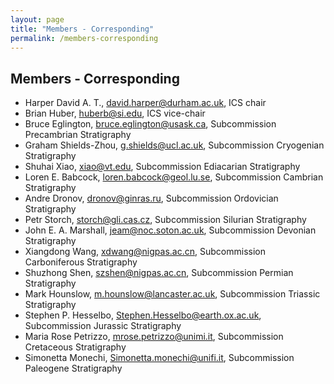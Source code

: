 ```yaml
---
layout: page
title: "Members - Corresponding"
permalink: /members-corresponding
---
```

## Members - Corresponding


* Harper David A. T., <david.harper@durham.ac.uk>, ICS chair
* Brian Huber, <huberb@si.edu>, ICS vice-chair
* Bruce Eglington, <bruce.eglington@usask.ca>, Subcommission Precambrian Stratigraphy
* Graham Shields-Zhou, <g.shields@ucl.ac.uk>, Subcommission Cryogenian Stratigraphy
* Shuhai Xiao, <xiao@vt.edu>, Subcommission Ediacarian Stratigraphy
* Loren E. Babcock, <loren.babcock@geol.lu.se>, Subcommission Cambrian Stratigraphy
* Andre Dronov, <dronov@ginras.ru>, Subcommission Ordovician Stratigraphy
* Petr Storch, <storch@gli.cas.cz>, Subcommission Silurian Stratigraphy
* John E. A. Marshall, <jeam@noc.soton.ac.uk>, Subcommission Devonian Stratigraphy
* Xiangdong Wang, <xdwang@nigpas.ac.cn>, Subcommission Carboniferous Stratigraphy
* Shuzhong Shen, <szshen@nigpas.ac.cn>, Subcommission Permian Stratigraphy
* Mark Hounslow, <m.hounslow@lancaster.ac.uk>, Subcommission Triassic Stratigraphy
* Stephen P. Hesselbo, <Stephen.Hesselbo@earth.ox.ac.uk>, Subcommission Jurassic Stratigraphy
* Maria Rose Petrizzo, <mrose.petrizzo@unimi.it>, Subcommission Cretaceous Stratigraphy
* Simonetta Monechi, <Simonetta.monechi@unifi.it>, Subcommission Paleogene Stratigraphy
